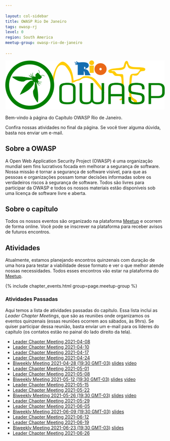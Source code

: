 ```yaml
---

layout: col-sidebar
title: OWASP Rio De Janeiro
tags: owasp-rj
level: 0
region: South America
meetup-group: owasp-rio-de-janeiro

---
```

![enter image description here](/assets/images/OWASP-RJ-logo.png)

Bem-vindo à página do Capítulo OWASP Rio de Janeiro.

Confira nossas atividades no final da página. Se você tiver alguma dúvida, basta nos enviar um e-mail.

## Sobre a OWASP

A Open Web Application Security Project (OWASP) é uma organização mundial sem fins lucrativos focada em melhorar a segurança de software. Nossa missão é tornar a segurança de software visível, para que as pessoas e organizações possam tomar decisões informadas sobre os verdadeiros riscos à segurança de software. Todos são livres para participar da OWASP e todos os nossos materiais estão disponíveis sob uma licença de software livre e aberta.

## Sobre o capítulo

Todos os nossos eventos são organizado na plataforma [Meetup](https://www.meetup.com/owasp-rio-de-janeiro/) e ocorrem de forma online. Você pode se inscrever na plataforma para receber avisos de futuros encontros.

## Atividades

Atualmente, estamos planejando encontros quinzenais com duração de uma hora para testar a viabilidade desse formato e ver o que melhor atende nossas necessidades. Todos esses encontros vão estar na plataforma do [Meetup](https://www.meetup.com/owasp-rio-de-janeiro/).

{% include chapter_events.html group=page.meetup-group %}

### Atividades Passadas

Aqui temos a lista de atividades passadas do capítulo. Essa lista inclui as *Leader Chapter Meetings*, que são as reuniões onde organizamos os eventos quinzenais (essas reuniões ocorrem aos sábados, às 9hrs). Se quiser participar dessa reunião, basta enviar um e-mail para os líderes do capítulo (os contatos estão no painal do lado direito da tela).

- [Leader Chapter Meeting 2021-04-08](https://docs.google.com/document/d/1u3YMJrP3V-fkY0sl-1SuokX4Lw_iT9IMrMA_mkmGlWA/edit)
- [Leader Chapter Meeting 2021-04-10](https://docs.google.com/document/d/1eLmoCtclaXZIQ3qFNV3UK6u82eoTQFygCYj8Zz2JSKI/edit)
- [Leader Chapter Meeting 2021-04-17](https://docs.google.com/document/d/1BtWUdxo1p2LjjQSvgLFJF4yhVC403lo7J_kc_aj1JmQ/edit)
- [Leader Chapter Meeting 2021-04-24](https://docs.google.com/document/d/184VA1o-vdIO-3RfFC16a1jDvhcjbxSjoF_zJ36p-ZNU/edit)
- [Biweekly Meeting 2021-04-28 (19:30 GMT-03)](https://www.meetup.com/owasp-rio-de-janeiro/events/277626321/) [slides](https://docs.google.com/presentation/d/1aehKbkJMvHlQA4zFHLIjBQYEn3QT39a6LH8Q3i0bVLU/edit) [video](https://youtu.be/3dA6Ta6D-4Q)
- [Leader Chapter Meeting 2021-05-01](https://docs.google.com/document/d/1QykAf2TqxuPDKU682n964vWoGNMYIUI-O4hR6AqDqdk/edit)
- [Leader Chapter Meeting 2021-05-08](https://docs.google.com/document/d/1mMc5kCJWn4s1B5RgfFgiA23cnGCQXg6iTHFyL5xIt44/edit)
- [Biweekly Meeting 2021-05-12 (19:30 GMT-03)](https://www.meetup.com/owasp-rio-de-janeiro/events/277958595/) [slides](https://docs.google.com/presentation/d/13mV-adEGAHGPoKbnmT4hE5yzqKI8OD6qiwtL-Blz_e0/edit) [video](https://youtu.be/52nbYjIaETM)
- [Leader Chapter Meeting 2021-05-15](https://docs.google.com/document/d/1KCd3gnHXthAsR4usOElTej-6WSm_Sc6ztKYOEEC4ft8/edit)
- [Leader Chapter Meeting 2021-05-22](https://docs.google.com/document/d/14DLG-WH8KcT5Z_AkJfT71OPssXy2wU06LvvqkHvjhYg/edit)
- [Biweekly Meeting 2021-05-26 (19:30 GMT-03)](https://www.meetup.com/owasp-rio-de-janeiro/events/278310259/) [slides](https://docs.google.com/presentation/d/1wF_b12Kz7MAmIzNuIussaKT8DJK3B4yX68AJhPZrer0/edit) [video](https://www.youtube.com/watch?v=gAi33C2vXbA)
- [Leader Chapter Meeting 2021-05-29](https://docs.google.com/document/d/1KCx6qjAmXexEkTfiv4BQNB_4yttwRAxS3q47i_VL4XY/edit)
- [Leader Chapter Meeting 2021-06-05](https://docs.google.com/document/d/19EzwDsMogSQG2U2rOf_w9z0VtmflVvVMlHzVpvOFUnU/edit)
- [Biweekly Meeting 2021-06-09 (19:30 GMT-03)](https://www.meetup.com/owasp-rio-de-janeiro/events/278641492/) [slides](https://docs.google.com/presentation/d/1rRawUPziRxwmTnKyJvEtq3YFqpO1pLD08TMNYZ1fooU/edit)
- [Leader Chapter Meeting 2021-06-12](https://docs.google.com/document/d/1O92-xJK7MOFOe0CKiu130SRHbJFaSBajhCpnQ-B5u3c/edit)
- [Leader Chapter Meeting 2021-06-19](https://docs.google.com/document/d/1F0F5pYjFKNU2es0Y13m1LpvG_rgH-MwiqWe_uVzTzIQ/edit)
- [Biweekly Meeting 2021-06-23 (19:30 GMT-03)](https://www.meetup.com/owasp-rio-de-janeiro/events/278789540/) [slides](https://docs.google.com/presentation/d/1x6UUJVv_8Vd8oQfuqFwCv5-f-YcTMJyHAUni_FKJ6Lw/edit)
- [Leader Chapter Meeting 2021-06-26](https://docs.google.com/document/d/1XXjLmJHThb_ICaxtfr2WWmONA-a4khvQGN8fnX5UVjo/edit)